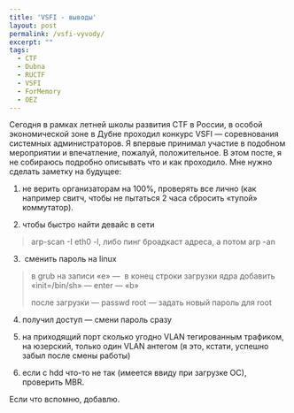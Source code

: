 ```yaml
---
title: 'VSFI - выводы'
layout: post
permalink: /vsfi-vyvody/
excerpt: ""
tags:
  - CTF
  - Dubna
  - RUCTF
  - VSFI
  - ForMemory
  - OEZ
---
```

Сегодня в рамках летней школы развития CTF в России, в особой экономической зоне в Дубне проходил конкурс VSFI &#8212; соревнования системных администраторов. Я впервые принимал участие в подобном мероприятии и впечатление, пожалуй, положительное. В этом посте, я не собираюсь подробно описывать что и как проходило. Мне нужно сделать заметку на будущее:

<!--more-->

1. не верить организаторам на 100%, проверять все лично (как например свитч, чтобы не пытаться 2 часа сбросить &#171;тупой&#187; коммутатор).

2. чтобы быстро найти девайс в сети

> arp-scan -I eth0 -l, либо пинг броадкаст адреса, а потом arp -an

3.  сменить пароль на linux

> в grub на записи &#171;e&#187; &#8212;  в конец строки загрузки ядра добавить &#171;init=/bin/sh&#187; &#8212; enter &#8212; &#171;b&#187;
>
> после загрузки &#8212; passwd root &#8212; задать новый пароль для root

4. получил доступ &#8212; смени пароль сразу

5. на приходящий порт сколько угодно VLAN тегированным трафиком, на юзерский, только один VLAN антегом (я это, кстати, успешно забыл после смены работы)

6. если с hdd что-то не так (имеется ввиду при загрузке ОС), проверить MBR.

Если что вспомню, добавлю.

&nbsp;
